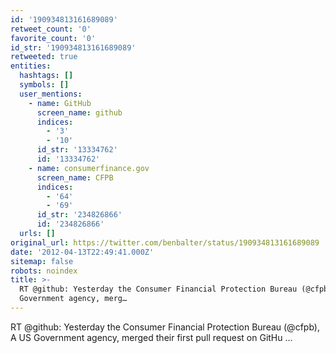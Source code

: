 ```yaml
---
id: '190934813161689089'
retweet_count: '0'
favorite_count: '0'
id_str: '190934813161689089'
retweeted: true
entities:
  hashtags: []
  symbols: []
  user_mentions:
    - name: GitHub
      screen_name: github
      indices:
        - '3'
        - '10'
      id_str: '13334762'
      id: '13334762'
    - name: consumerfinance.gov
      screen_name: CFPB
      indices:
        - '64'
        - '69'
      id_str: '234826866'
      id: '234826866'
  urls: []
original_url: https://twitter.com/benbalter/status/190934813161689089
date: '2012-04-13T22:49:41.000Z'
sitemap: false
robots: noindex
title: >-
  RT @github: Yesterday the Consumer Financial Protection Bureau (@cfpb), A US
  Government agency, merg…
---
```


RT @github: Yesterday the Consumer Financial Protection Bureau (@cfpb), A US Government agency, merged their first pull request on GitHu ...